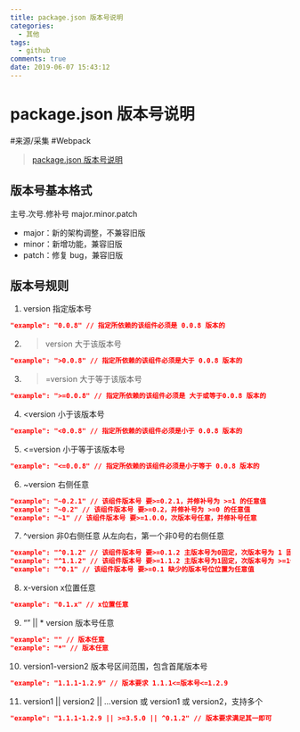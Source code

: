 ```yaml
---
title: package.json 版本号说明
categories:
  - 其他
tags:
  - github
comments: true
date: 2019-06-07 15:43:12
---
```




# package.json 版本号说明

#来源/采集 #Webpack

> [package.json 版本号说明](https://blog.csdn.net/fengyjch/article/details/81028524)  

## 版本号基本格式

主号.次号.修补号
major.minor.patch

- major：新的架构调整，不兼容旧版
- minor：新增功能，兼容旧版
- patch：修复 bug，兼容旧版

## 版本号规则

1. version 指定版本号

```json
"example": "0.0.8" // 指定所依赖的该组件必须是 0.0.8 版本的
```

2. > version 大于该版本号

```json
"example": ">0.0.8" // 指定所依赖的该组件必须是大于 0.0.8 版本的
```

3. > =version 大于等于该版本号

```json
"example": ">=0.0.8" // 指定所依赖的该组件必须是 大于或等于0.0.8 版本的
```

4. <version 小于该版本号

```json
"example": "<0.0.8" // 指定所依赖的该组件必须是小于 0.0.8 版本的
```

5. <=version 小于等于该版本号

```json
"example": "<=0.0.8" // 指定所依赖的该组件必须是小于等于 0.0.8 版本的
```

6. ~version 右侧任意

```json
"example": "~0.2.1" // 该组件版本号 要>=0.2.1，并修补号为 >=1 的任意值
"example": "~0.2" // 该组件版本号 要>=0.2，并修补号为 >=0 的任意值
"example": "~1" // 该组件版本号 要>=1.0.0，次版本号任意，并修补号任意
```

7. ^version 非0右侧任意
   从左向右，第一个非0号的右侧任意

```json
"example": "^0.1.2" // 该组件版本号 要>=0.1.2 主版本号为0固定，次版本号为 1 固定，并修补号 >=2 任意值
"example": "^1.1.2" // 该组件版本号 要>=1.1.2 主版本号为1固定，次版本号为 >=1任意值，并修补号为任意值，但次版本号为1时，修补号要>=2，即要满足总版本号>=1.1.2
"example": "^0.1" // 该组件版本号 要>=0.1 缺少的版本号位位置为任意值
```

8. x-version x位置任意

```json
"example": "0.1.x" // x位置任意
```

9. “” || * version 版本号任意

```json
"example": "" // 版本任意
"example": "*" // 版本任意
```

10. version1-version2 版本号区间范围，包含首尾版本号

```json
"example": "1.1.1-1.2.9" // 版本要求 1.1.1<=版本号<=1.2.9
```

11. version1 || version2 || ...version 或 version1 或 version2，支持多个

```json
"example": "1.1.1-1.2.9 || >=3.5.0 || ^0.1.2" // 版本要求满足其一即可
```

